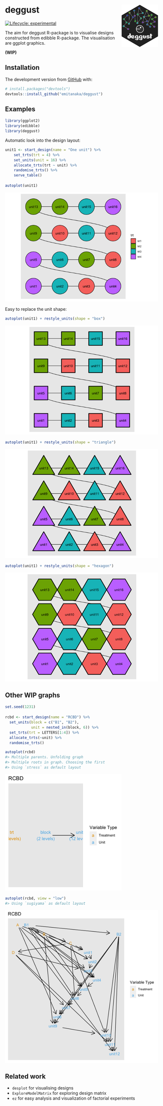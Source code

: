 
<!-- README.md is generated from README.Rmd. Please edit that file -->

# deggust <img src="man/figures/logo.png" align="right" alt="" width="120" />

<!-- badges: start -->

[![Lifecycle:
experimental](https://img.shields.io/badge/lifecycle-experimental-orange.svg)](https://www.tidyverse.org/lifecycle/#experimental)
<!-- badges: end -->

The aim for deggust R-package is to visualise designs constructed from
edibble R-package. The visualisation are ggplot graphics.

**(WIP)**

## Installation

The development version from [GitHub](https://github.com/) with:

``` r
# install.packages("devtools")
devtools::install_github("emitanaka/deggust")
```

## Examples

``` r
library(ggplot2)
library(edibble)
library(deggust)
```

Automatic look into the design layout:

``` r
unit1 <- start_design(name = "One unit") %>%
    set_trts(trt = 4) %>%
    set_units(unit = 16) %>%
    allocate_trts(trt ~ unit) %>%
    randomise_trts() %>%
    serve_table()

autoplot(unit1)
```

![](man/figures/README-unnamed-chunk-3-1.png)<!-- -->

Easy to replace the unit shape:

``` r
autoplot(unit1) + restyle_units(shape = "box")
```

![](man/figures/README-unnamed-chunk-4-1.png)<!-- -->

``` r
autoplot(unit1) + restyle_units(shape = "triangle")
```

![](man/figures/README-unnamed-chunk-5-1.png)<!-- -->

``` r
autoplot(unit1) + restyle_units(shape = "hexagon")
```

![](man/figures/README-unnamed-chunk-6-1.png)<!-- -->

## Other WIP graphs

``` r
set.seed(1231) 

rcbd <- start_design(name = "RCBD") %>%
  set_units(block = c("B1", "B2"),
            unit = nested_in(block, 6)) %>%
  set_trts(trt = LETTERS[1:4]) %>%
  allocate_trts(~unit) %>%
  randomise_trts()
```

``` r
autoplot(rcbd)
#> Multiple parents. Unfolding graph
#> Multiple roots in graph. Choosing the first
#> Using `stress` as default layout
```

![](man/figures/README-rcbd-high-plot-1.png)<!-- -->

``` r
autoplot(rcbd, view = "low")
#> Using `sugiyama` as default layout
```

![](man/figures/README-rcbd-low-plot-1.png)<!-- -->

## Related work

  - `desplot` for visualising designs
  - `ExploreModelMatrix` for exploring design matrix
  - `ez` for easy analysis and visualization of factorial experiments
